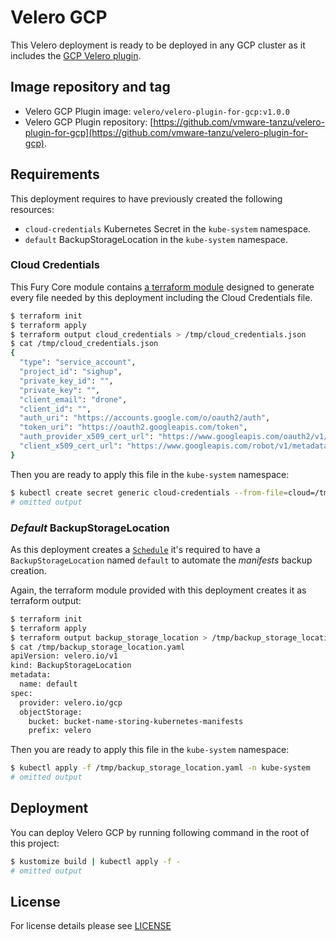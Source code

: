 # Velero GCP

This Velero deployment is ready to be deployed in any GCP cluster as it includes the
[GCP Velero plugin](https://github.com/vmware-tanzu/velero-plugin-for-gcp/tree/v1.0.0).

## Image repository and tag

- Velero GCP Plugin image: `velero/velero-plugin-for-gcp:v1.0.0`
- Velero GCP Plugin repository:
[https://github.com/vmware-tanzu/velero-plugin-for-gcp](https://github.com/vmware-tanzu/velero-plugin-for-gcp).


## Requirements

This deployment requires to have previously created the following resources:

- `cloud-credentials` Kubernetes Secret in the `kube-system` namespace.
- `default` BackupStorageLocation in the `kube-system` namespace.


### Cloud Credentials

This Fury Core module contains [a terraform module](../../../modules/gcp-velero) designed to generate every file needed
by this deployment including the Cloud Credentials file.

```bash
$ terraform init
$ terraform apply
$ terraform output cloud_credentials > /tmp/cloud_credentials.json
$ cat /tmp/cloud_credentials.json
{
  "type": "service_account",
  "project_id": "sighup",
  "private_key_id": "",
  "private_key": "",
  "client_email": "drone",
  "client_id": "",
  "auth_uri": "https://accounts.google.com/o/oauth2/auth",
  "token_uri": "https://oauth2.googleapis.com/token",
  "auth_provider_x509_cert_url": "https://www.googleapis.com/oauth2/v1/certs",
  "client_x509_cert_url": "https://www.googleapis.com/robot/v1/metadata/x509/drone-e2e%40sighup-main.iam.gserviceaccount.com"
}

```

Then you are ready to apply this file in the `kube-system` namespace:

```bash
$ kubectl create secret generic cloud-credentials --from-file=cloud=/tmp/cloud_credentials.json --dry-run -o yaml | kubectl apply -f - -n kube-system
# omitted output
```


### *Default* BackupStorageLocation

As this deployment creates a [`Schedule`](../velero-base/schedule.yaml) it's required to have a `BackupStorageLocation`
named `default` to automate the *manifests* backup creation.

Again, the terraform module provided with this deployment creates it as terraform output:

```bash
$ terraform init
$ terraform apply
$ terraform output backup_storage_location > /tmp/backup_storage_location.yaml
$ cat /tmp/backup_storage_location.yaml
apiVersion: velero.io/v1
kind: BackupStorageLocation
metadata:
  name: default
spec:
  provider: velero.io/gcp
  objectStorage:
    bucket: bucket-name-storing-kubernetes-manifests
    prefix: velero
```

Then you are ready to apply this file in the `kube-system` namespace:

```bash
$ kubectl apply -f /tmp/backup_storage_location.yaml -n kube-system
# omitted output
```

## Deployment

You can deploy Velero GCP by running following command in the root of this project:

```bash
$ kustomize build | kubectl apply -f -
# omitted output
```

## License

For license details please see [LICENSE](../../../LICENSE)
